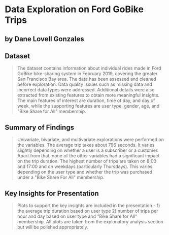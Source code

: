 # Data Exploration on Ford GoBike Trips
## by Dane Lovell Gonzales


## Dataset

> The dataset contains information about individual rides made in Ford GoBike bike-sharing system in February 2019, covering the greater San Francisco Bay area. The data has been assessed and cleaned before exploration. Data quality issues such as missing data and incorrect data types were addressed. Additional details were also extracted from existing features to obtain more meaningful insights. The main features of interest are duration, time of day, and day of week, while the supporting features are user type, gender, age, and "Bike Share for All" membership.


## Summary of Findings

> Univariate, bivariate, and multivariate explorations were performed on the variables. The average trip takes about 796 seconds. It varies slightly depending on whether a user is a subscriber or a customer. Apart from that, none of the other variables had a significant impact on the trip duration. The highest number of trips are taken on 8:00 and 17:00 and on weekdays (particularly Thursdays). This varies depending on the user type and whether the trip was purchased under a "Bike Share For All" membership.


## Key Insights for Presentation

> Plots to support the key insights are included in the presentation - 1) the average trip duration based on user type 2) number of trips per hour and day based on user type and "Bike Share for All" membership. All plots are taken from the explonatory analysis section but will be polished appropriately. 